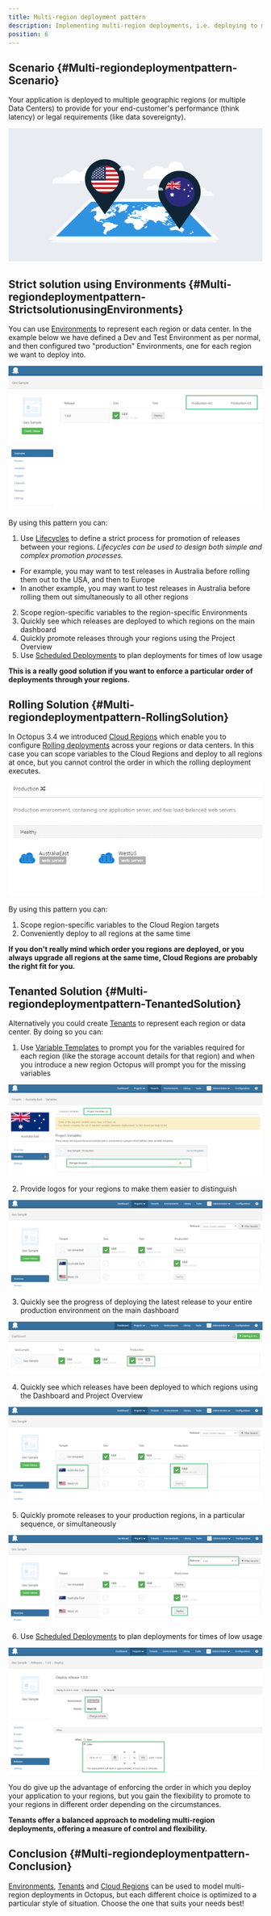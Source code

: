 ```yaml
---
title: Multi-region deployment pattern
description: Implementing multi-region deployments, i.e. deploying to multiple geographic regions, with Octopus.
position: 6
---
```


## Scenario {#Multi-regiondeploymentpattern-Scenario}

Your application is deployed to multiple geographic regions (or multiple Data Centers) to provide for your end-customer's performance (think latency) or legal requirements (like data sovereignty).

![](/docs/images/5670886/5865791.png "width=500")

## Strict solution using Environments {#Multi-regiondeploymentpattern-StrictsolutionusingEnvironments}

You can use [Environments](/docs/infrastructure/environments/index.md) to represent each region or data center. In the example below we have defined a Dev and Test Environment as per normal, and then configured two "production" Environments, one for each region we want to deploy into.

![](/docs/images/5670886/5865781.png "width=500")

By using this pattern you can:

1. Use [Lifecycles](/docsprojects/lifecycles/index.md) to define a strict process for promotion of releases between your regions. *Lifecycles can be used to design both simple and complex promotion processes.*
  * For example, you may want to test releases in Australia before rolling them out to the USA, and then to Europe
  * In another example, you may want to test releases in Australia before rolling them out simultaneously to all other regions
2. Scope region-specific variables to the region-specific Environments
3. Quickly see which releases are deployed to which regions on the main dashboard
4. Quickly promote releases through your regions using the Project Overview
5. Use [Scheduled Deployments](/docsreleases/scheduled-deployments.md) to plan deployments for times of low usage

**This is a really good solution if you want to enforce a particular order of deployments through your regions.**

## Rolling Solution {#Multi-regiondeploymentpattern-RollingSolution}

In Octopus 3.4 we introduced [Cloud Regions](/docs/infrastructure/cloud-regions.md) which enable you to configure [Rolling deployments](/docs/patterns/rolling-deployments.md) across your regions or data centers. In this case you can scope variables to the Cloud Regions and deploy to all regions at once, but you cannot control the order in which the rolling deployment executes.

![](/docs/images/5670886/5865782.png "width=500")

By using this pattern you can:

1. Scope region-specific variables to the Cloud Region targets
2. Conveniently deploy to all regions at the same time

**If you don't really mind which order you regions are deployed, or you always upgrade all regions at the same time, Cloud Regions are probably the right fit for you.**

## Tenanted Solution {#Multi-regiondeploymentpattern-TenantedSolution}

Alternatively you could create [Tenants](/docs/deploying-applications/multi-tenant-deployments/index.md) to represent each region or data center. By doing so you can:

1. Use [Variable Templates](/docsvariables/variable-templates.md) to prompt you for the variables required for each region (like the storage account details for that region) and when you introduce a new region Octopus will prompt you for the missing variables

![](/docs/images/5670886/5865790.png "width=500")

2. Provide logos for your regions to make them easier to distinguish

![](/docs/images/5670886/5865788.png "width=500")

3. Quickly see the progress of deploying the latest release to your entire production environment on the main dashboard

![](/docs/images/5670886/5865785.png "width=500")

4. Quickly see which releases have been deployed to which regions using the Dashboard and Project Overview

![](/docs/images/5670886/5865786.png "width=500")

5. Quickly promote releases to your production regions, in a particular sequence, or simultaneously

![](/docs/images/5670886/5865789.png "width=500")

6. Use [Scheduled Deployments](/docsreleases/scheduled-deployments.md) to plan deployments for times of low usage

![](/docs/images/5670886/5865787.png "width=500")

You do give up the advantage of enforcing the order in which you deploy your application to your regions, but you gain the flexibility to promote to your regions in different order depending on the circumstances.

**Tenants offer a balanced approach to modeling multi-region deployments, offering a measure of control and flexibility.**

## Conclusion {#Multi-regiondeploymentpattern-Conclusion}

[Environments](/docs/infrastructure/environments/index.md), [Tenants](/docs/deploying-applications/multi-tenant-deployments/index.md) and [Cloud Regions](/docs/infrastructure/cloud-regions.md) can be used to model multi-region deployments in Octopus, but each different choice is optimized to a particular style of situation. Choose the one that suits your needs best!
